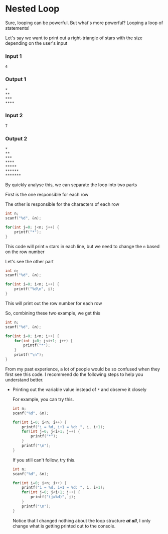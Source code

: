 # Nested Loop

Sure, looping can be powerful. But what's more powerful? Looping a loop of statements!

Let's say we want to print out a right-triangle of stars with the size depending on the user's input

### Input 1

```
4
```

### Output 1

```
*
**
***
****
```
### Input 2

```
7
```

### Output 2

```
*
**
***
****
*****
******
*******
```

By quickly analyse this, we can separate the loop into two parts

First is the one responsible for each row

The other is responsible for the characters of each row

```c
int n;
scanf("%d", &n);

for(int j=0; j<n; j++) {
    printf("*");
}
```

This code will print `n` stars in each line, but we need to change the `n` based on the row number

Let's see the other part

```c
int n;
scanf("%d", &n);

for(int i=0; i<n; i++) {
    printf("%d\n", i);
}
```

This will print out the row number for each row

So, combining these two example, we get this

```c
int n;
scanf("%d", &n);

for(int i=0; i<n; i++) {
    for(int j=0; j<i+1; j++) {
        printf("*");
    }
    printf("\n");
}
```

From my past experience, a lot of people would be so confused when they first see this code. I recommend do the following steps to help you understand better.

- Printing out the variable value instead of `*` and observe it closely

    For example, you can try this.
    ```c
    int n;
    scanf("%d", &n);

    for(int i=0; i<n; i++) {
        printf("i = %d, i+1 = %d: ", i, i+1);
        for(int j=0; j<i+1; j++) {
            printf("*");
        }
        printf("\n");
    }
    ```

    If you still can't follow, try this.
    ```c
    int n;
    scanf("%d", &n);

    for(int i=0; i<n; i++) {
        printf("i = %d, i+1 = %d: ", i, i+1);
        for(int j=0; j<i+1; j++) {
            printf("(j=%d)", j);
        }
        printf("\n");
    }
    ```

    Notice that I changed nothing about the loop structure ***at all***, I only change what is getting printed out to the console.